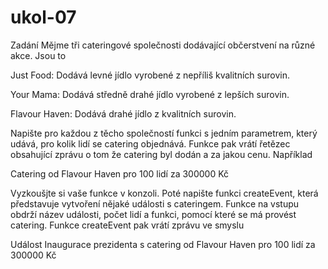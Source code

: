 # ukol-07

Zadání
Mějme tři cateringové společnosti dodávající občerstvení na různé akce. Jsou to

Just Food: Dodává levné jídlo vyrobené z nepříliš kvalitních surovin.

Your Mama: Dodává středně drahé jídlo vyrobené z lepších surovin.

Flavour Haven: Dodává drahé jídlo z kvalitních surovin.

Napište pro každou z těcho společností funkci s jedním parametrem, který udává, pro kolik lidí se catering objednává. Funkce pak vrátí řetězec obsahující zprávu o tom že catering byl dodán a za jakou cenu. Například

Catering od Flavour Haven pro 100 lidí za 300000 Kč

Vyzkoušjte si vaše funkce v konzoli. Poté napište funkci createEvent, která představuje vytvoření nějaké události s cateringem. Funkce na vstupu obdrží název události, počet lidí a funkci, pomocí které se má provést catering. Funkce createEvent pak vrátí zprávu ve smyslu

Událost Inaugurace prezidenta s catering od Flavour Haven pro 100 lidí za 300000 Kč
